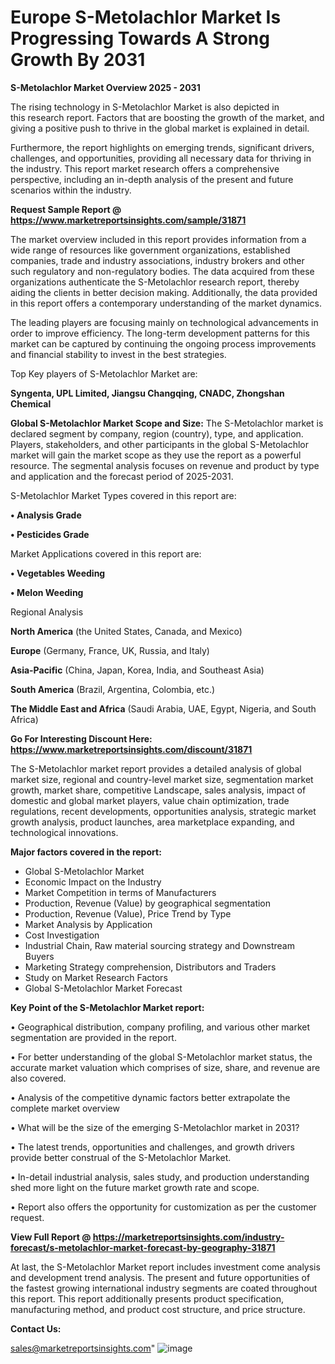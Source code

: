  # Europe S-Metolachlor Market Is Progressing Towards A Strong Growth By 2031

<Strong> S-Metolachlor Market Overview 2025 - 2031</strong>

The rising technology in S-Metolachlor Market is also depicted in this research report. Factors that are boosting the growth of the market, and giving a positive push to thrive in the global market is explained in detail.

Furthermore, the report highlights on emerging trends, significant drivers, challenges, and opportunities, providing all necessary data for thriving in the industry. This report market research offers a comprehensive perspective, including an in-depth analysis of the present and future scenarios within the industry.

<strong>Request Sample Report @ <a href=https://www.marketreportsinsights.com/sample/31871>https://www.marketreportsinsights.com/sample/31871</a></strong>

The market overview included in this report provides information from a wide range of resources like government organizations, established companies, trade and industry associations, industry brokers and other such regulatory and non-regulatory bodies. The data acquired from these organizations authenticate the S-Metolachlor research report, thereby aiding the clients in better decision making. Additionally, the data provided in this report offers a contemporary understanding of the market dynamics.

The leading players are focusing mainly on technological advancements in order to improve efficiency. The long-term development patterns for this market can be captured by continuing the ongoing process improvements and financial stability to invest in the best strategies.

Top Key players of S-Metolachlor Market are:

<strong>Syngenta, UPL Limited, Jiangsu Changqing, CNADC, Zhongshan Chemical</strong>

<strong><b>Global S-Metolachlor Market Scope and Size:</b></strong>
The S-Metolachlor market is declared segment by company, region (country), type, and application. Players, stakeholders, and other participants in the global S-Metolachlor market will gain the market scope as they use the report as a powerful resource. The segmental analysis focuses on revenue and product by type and application and the forecast period of 2025-2031.

S-Metolachlor Market Types covered in this report are:

<strong>• Analysis Grade

• Pesticides Grade</strong>

Market Applications covered in this report are:

<strong>• Vegetables Weeding

• Melon Weeding</strong> 

Regional Analysis

<strong>North America</strong> (the United States, Canada, and Mexico)

<strong>Europe</strong> (Germany, France, UK, Russia, and Italy)

<strong>Asia-Pacific</strong> (China, Japan, Korea, India, and Southeast Asia)

<strong>South America</strong> (Brazil, Argentina, Colombia, etc.)

<strong>The Middle East and Africa</strong> (Saudi Arabia, UAE, Egypt, Nigeria, and South Africa)

<strong>Go For Interesting Discount Here: <a href=https://www.marketreportsinsights.com/discount/31871>https://www.marketreportsinsights.com/discount/31871</a></strong>

The S-Metolachlor market report provides a detailed analysis of global market size, regional and country-level market size, segmentation market growth, market share, competitive Landscape, sales analysis, impact of domestic and global market players, value chain optimization, trade regulations, recent developments, opportunities analysis, strategic market growth analysis, product launches, area marketplace expanding, and technological innovations.

<strong><b>Major factors covered in the report:</b></strong>
<ul>
  <li>Global S-Metolachlor Market </li>
  <li>Economic Impact on the Industry</li>
  <li>Market Competition in terms of Manufacturers</li>
  <li>Production, Revenue (Value) by geographical segmentation</li>
  <li>Production, Revenue (Value), Price Trend by Type</li>
  <li>Market Analysis by Application</li>
  <li>Cost Investigation</li>
  <li>Industrial Chain, Raw material sourcing strategy and Downstream Buyers</li>
  <li>Marketing Strategy comprehension, Distributors and Traders</li>
  <li>Study on Market Research Factors</li>
  <li>Global S-Metolachlor Market Forecast</li>
</ul>

<strong><b>Key Point of the S-Metolachlor Market report:</b></strong>

• Geographical distribution, company profiling, and various other market segmentation are provided in the report.

• For better understanding of the global S-Metolachlor market status, the accurate market valuation which comprises of size, share, and revenue are also covered.

• Analysis of the competitive dynamic factors better extrapolate the complete market overview

• What will be the size of the emerging S-Metolachlor market in 2031?

• The latest trends, opportunities and challenges, and growth drivers provide better construal of the S-Metolachlor Market.

• In-detail industrial analysis, sales study, and production understanding shed more light on the future market growth rate and scope.

• Report also offers the opportunity for customization as per the customer request.

<strong><b>View Full Report @ <a href=https://marketreportsinsights.com/industry-forecast/s-metolachlor-market-forecast-by-geography-31871>https://marketreportsinsights.com/industry-forecast/s-metolachlor-market-forecast-by-geography-31871</a></b></strong>


At last, the S-Metolachlor Market report includes investment come analysis and development trend analysis. The present and future opportunities of the fastest growing international industry segments are coated throughout this report. This report additionally presents product specification, manufacturing method, and product cost structure, and price structure.

<strong>Contact Us:</strong>

sales@marketreportsinsights.com"
![image](https://github.com/user-attachments/assets/1cee27bf-a4bb-4a21-a0b4-6664bc39568a)
